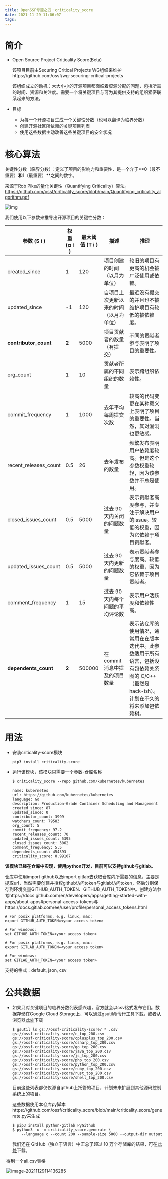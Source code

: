```yaml
---
title: OpenSSF专题之四：criticality_score
date: 2021-11-29 11:06:07
tags:
---
```


# 简介

- Open Source Project Criticality Score(Beta)

  该项目目前由Securing Critical Projects WG组织来维护https://github.com/ossf/wg-securing-critical-projects

  该组织成立的动机：大大小小的开源项目都面临着资源分配的问题，包括所需的时间、资源和关注度。需要一个将关键项目与可为其提供支持的组织紧密联系起来的方法。

- 目标
  - 为每一个开源项目生成一个关键性分数（也可以翻译为临界分数）
  - 创建开源社区所依赖的关键项目列表
  - 使用这些数据主动改善这些关键项目的安全状况

# 核心算法

关键性分数（临界分数）：定义了项目的影响力和重要性，是一个介于**0（最不重要）**和**1（最重要）**之间的数字。

来源于Rob Pike的量化关键性（Quantifying Criticality）算法。https://github.com/ossf/criticality_score/blob/main/Quantifying_criticality_algorithm.pdf

![img](/home/ubuntu-ros2/myBlog/source/_posts/OpenSSF专题之四：criticality-score/formula.png)

我们使用以下参数来推导出开源项目的关键性分数：

| 参数 (S i )           | 权重(α i ) | 最大阈值 (T i ) | 描述                                   | 推理                                                         |
| --------------------- | ---------- | --------------- | -------------------------------------- | ------------------------------------------------------------ |
| created_since         | 1          | 120             | 项目创建的时间（以月为单位）           | 较旧的项目有更高的机会被广泛使用或依赖。                     |
| updated_since         | -1         | 120             | 自项目上次更新以来的时间（以月为单位） | 最近没有提交的并且也不被维护项目有较低的被依赖度。           |
| **contributor_count** | **2**      | 5000            | 项目贡献者的数量（有提交）             | 不同的贡献者参与表明了项目的重要性。                         |
| org_count             | 1          | 10              | 贡献者所属的不同组织的数量             | 表示跨组织依赖性。                                           |
| commit_frequency      | 1          | 1000            | 去年平均每周提交次数                   | 较高的代码变更在某种意义上表明了项目的重要性。当然，其对漏洞也更敏感。 |
| recent_releases_count | 0.5        | 26              | 去年发布的数量                         | 频繁发布表明用户依赖度较高。但是这个参数权重较轻，因为该参数并不总是使用。 |
| closed_issues_count   | 0.5        | 5000            | 过去 90 天内关闭的问题数量             | 表示贡献者高度参与，并专注于解决用户的issue。较低的权重，因为它依赖于项目贡献者。 |
| updated_issues_count  | 0.5        | 5000            | 过去 90 天内更新的问题数量             | 表示贡献者参与度高。较低的权重，因为它依赖于项目贡献者。     |
| comment_frequency     | 1          | 15              | 过去 90 天内每个问题的平均评论数       | 表示用户活跃度和依赖性高。                                   |
| **dependents_count**  | **2**      | 500000          | 在commit 消息中提及的项目数量          | 表示该仓库的使用情况，通常用在在版本迭代中。此参数适用于所有语言，包括没有包依赖关系图的 C/C++（虽然是 hack-ish）。计划在不久的将来添加包依赖树。 |

# 用法

- 安装criticality-score模块

  ```
  pip3 install criticality-score
  ```

- 运行该模块，该模块只需要一个参数-仓库名称

  ```
  $ criticality_score --repo github.com/kubernetes/kubernetes
  
  name: kubernetes
  url: https://github.com/kubernetes/kubernetes
  language: Go
  description: Production-Grade Container Scheduling and Management
  created_since: 87
  updated_since: 0
  contributor_count: 3999
  watchers_count: 79583
  org_count: 5
  commit_frequency: 97.2
  recent_releases_count: 70
  updated_issues_count: 5395
  closed_issues_count: 3062
  comment_frequency: 5.5
  dependents_count: 454393
  criticality_score: 0.99107
  ```

**该模块已经在仓库中实现，使用python开发，目前可以支持github与gitlab。**

仓库中使用import github以及import gitlab去获取仓库内所需要的信息，主要是提取url，当然需要创建并授权github访问token与gitlab访问token，然后分别保存到环境变量GITHUB_AUTH_TOKEN、GITHUB_AUTH_TOKEN中。创建方法参考https://docs.github.com/en/developers/apps/getting-started-with-apps/about-apps#personal-access-tokens与https://docs.gitlab.com/ee/user/profile/personal_access_tokens.html

```
# For posix platforms, e.g. linux, mac:
export GITHUB_AUTH_TOKEN=<your access token>

# For windows:
set GITHUB_AUTH_TOKEN=<your access token>
```

```
# For posix platforms, e.g. linux, mac:
export GITLAB_AUTH_TOKEN=<your access token>

# For windows:
set GITLAB_AUTH_TOKEN=<your access token>
```

支持的格式：default, json, csv

# 公共数据

- 如果只对关键项目的临界分数列表感兴趣，官方就会以csv格式发布它们。数据存储在Google Cloud Storage上，可以通过gsutil命令行工具下载，或者从浏览器[此处](https://commondatastorage.googleapis.com/ossf-criticality-score/index.html)下载

  ```
  $ gsutil ls gs://ossf-criticality-score/ * .csv
  gs://ossf-criticality-score/c_top_200.csv
  gs://ossf-criticality-score/cplusplus_top_200.csv
  gs://ossf-criticality-score/csharp_top_200.csv
  gs://ossf-criticality-score/go_top_200.csv
  gs://ossf-criticality-score/java_top_200.csv
  gs://ossf-criticality-score/js_top_200.csv
  gs://ossf-criticality-score/php_top_200.csv
  gs://ossf-criticality-score/python_top_200.csv
  gs://ossf-criticality-score/ruby_top_200.csv
  gs://ossf-criticality-score/rust_top_200.csv
  gs://ossf-criticality-score/shell_top_200.csv
  ```

  目前这些列表都仅仅源自github上托管的项目，计划未来扩展到其他源码控制系统上的项目。

  这些数据使用本仓库py脚本https://github.com/ossf/criticality_score/blob/main/criticality_score/generate.py来生成

  ```
  $ pip3 install python-gitlab PyGithub
  $ python3 -u -m criticality_score.generate \
      --language c --count 200 --sample-size 5000 --output-dir output
  ```

  我们还在 GitHub（独立于语言）中汇总了超过 10 万个存储库的结果，可在[此处](https://www.googleapis.com/download/storage/v1/b/ossf-criticality-score/o/all.csv?generation=1614554714813772&alt=media)下载。

​		得到一个all.csv表格

​		![image-20211129114136285](/home/ubuntu-ros2/myBlog/source/_posts/OpenSSF专题之四：criticality-score/image-20211129114136285.png)
